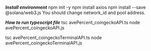 ***Install environment***
npm init -y
npm install axios
npm install --save @solana/web3.js
You should change network_id and pool address.

***How to run typescript file***
tsc avePercent_coingeckoAPI.ts
node avePercent_coingeckoAPI.js

tsc avePercent_coingeckoTerminalAPI.ts
node avePercent_coingeckoTerminalAPI.js
